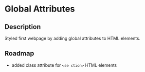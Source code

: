 # Global Attributes

## Description

Styled first webpage by adding global attributes to HTML elements.

## Roadmap

- added class attribute for `<se ction>` HTML elements

